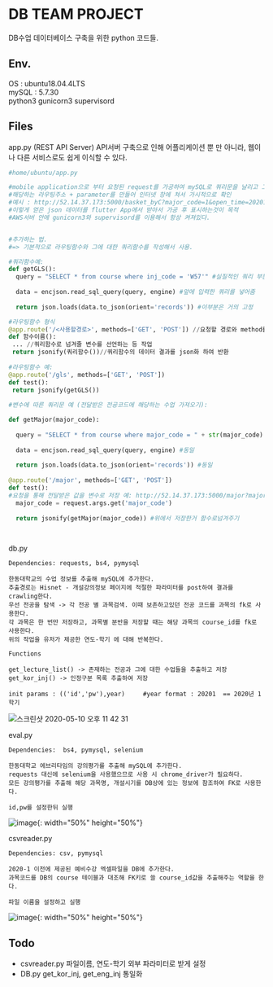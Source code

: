 # DB TEAM PROJECT

DB수업 데이터베이스 구축을 위한 python 코드들.

## Env.
 OS : ubuntu18.04.4LTS<br>
 mySQL : 5.7.30<br>
 python3
 gunicorn3
 supervisord

## Files

  app.py (REST API Server)
  API서버 구축으로 인해 어플리케이션 뿐 만 아니라, 웹이나 다른 서비스로도 쉽게 이식할 수 있다.
  
  ```python
  #home/ubuntu/app.py
  
  #mobile application으로 부터 요청된 request를 가공하여 mySQL로 쿼리문을 날리고 그 결과를 json으로 반환해주는 WSGI REST API 서버.
  #해당하는 라우팅주소 + parameter를 만들어 인터넷 창에 쳐서 가시적으로 확인 
  #예시 : http://52.14.37.173:5000/basket_byC?major_code=1&open_time=20201&order=DESC 인터넷  주소창에 쳐보면 확인 가능. 
  #이렇게 얻은 json 데이터를 flutter App에서 받아서 가공 후 표시하는것이 목적
  #AWS서버 안에 gunicorn3와 supervisord를 이용해서 항상 켜져있다.
  
  
  #추가하는 법.
  #=> 기본적으로 라우팅함수와 그에 대한 쿼리함수를 작성해서 사용.
  
  #쿼리함수예:
  def getGLS():
    query = "SELECT * from course where inj_code = 'W57'" #실질적인 쿼리 부분 유동적인 부분은에 대한 작성은 뒤에 기술
    
    data = encjson.read_sql_query(query, engine) #앞에 입력한 쿼리를 넣어줌
    
    return json.loads(data.to_json(orient='records')) #이부분은 거의 고정
  
  #라우팅함수 형식
  @app.route('/<사용할경로>', methods=['GET', 'POST']) //요청할 경로와 method를 설정해준다
  def 함수이름():
   ... //쿼리함수로 넘겨줄 변수를 선언하는 등 작업
   return jsonify(쿼리함수())//쿼리함수의 데이터 결과를 json화 하여 반환
   
  #라우팅함수 예: 
  @app.route('/gls', methods=['GET', 'POST'])
  def test():
   return jsonify(getGLS())
   
  #변수에 따른 쿼리문 예 (전달받은 전공코드에 해당하는 수업 가져오기):
  
  def getMajor(major_code):
    
    query = "SELECT * from course where major_code = " + str(major_code) # +를 통해 쿼리문에 변수 합치기
    
    data = encjson.read_sql_query(query, engine) #동일
    
    return json.loads(data.to_json(orient='records')) #동일
    
  @app.route('/major', methods=['GET', 'POST'])
  def test():
  #요청을 통해 전달받은 값을 변수로 저장 예: http://52.14.37.173:5000/major?major_code=1로 요청을 보냈을때 request.args.get으로가져옴
    major_code = request.args.get('major_code') 
    
    return jsonify(getMajor(major_code)) #위에서 저장한거 함수로넘겨주기
  
   
 
  ```

  db.py
  ```
  Dependencies: requests, bs4, pymysql
  
  한동대학교의 수업 정보를 추출해 mySQL에 추가한다.
  추출경로는 Hisnet - 개설강의정보 페이지에 적절한 파라미터를 post하여 결과를 crawling한다.
  우선 전공을 탐색 -> 각 전공 별 과목검색. 이때 보존하고있던 전공 코드를 과목의 fk로 사용한다.
  각 과목은 한 번만 저장하고, 과목별 분반을 저장할 때는 해당 과목의 course_id를 fk로 사용한다.
  위의 작업을 유저가 제공한 연도-학기 에 대해 반복한다.
  
  Functions
  
  get_lecture_list() -> 존재하는 전공과 그에 대한 수업들을 추출하고 저장
  get_kor_inj() -> 인정구분 목록 추출하여 저장
  
  init params : (('id','pw'),year)     #year format : 20201  == 2020년 1학기
  
  ```
  ![스크린샷 2020-05-10 오후 11 42 31](https://user-images.githubusercontent.com/47979730/81502274-fa3c2d00-9317-11ea-84b4-68168d3eaa51.png)
  
  
  eval.py
  ```
  Dependencies:  bs4, pymysql, selenium
  
  한동대학교 에브리타임의 강의평가를 추출해 mySQL에 추가한다.
  requests 대신에 selenium을 사용했으므로 사용 시 chrome_driver가 필요하다.
  모든 강의평가를 추출해 해당 과목명, 개설시기를 DB상에 있는 정보에 참조하여 FK로 사용한다.
  
  id,pw를 설정한뒤 실행
  ```
  
  ![image](https://user-images.githubusercontent.com/47979730/85479538-52459f00-b5f9-11ea-9f31-a1caa7b17bba.png){: width="50%" height="50%"}
  
  csvreader.py
  ```
  Dependencies: csv, pymysql
  
  2020-1 이전에 제공된 예비수강 엑셀파일을 DB에 추가한다.
  과목코드를 DB의 course 테이블과 대조해 FK키로 쓸 course_id값을 추출해주는 역할을 한다.
  
  파일 이름을 설정하고 실행
  
  ```
  
  ![image](https://user-images.githubusercontent.com/47979730/85479506-435eec80-b5f9-11ea-9009-5d955d91139f.png){: width="50%" height="50%"}
## Todo
- csvreader.py 파일이름, 연도-학기 외부 파라미터로 받게 설정
- DB.py get_kor_inj, get_eng_inj 통일화


